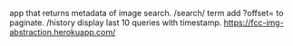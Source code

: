 app that returns metadata of image search.
/search/ term add ?offset= to paginate.
/history display last 10 queries with timestamp.
https://fcc-img-abstraction.herokuapp.com/